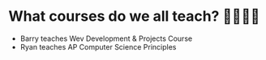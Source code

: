 # What courses do we all teach? 👩‍🏫👨‍🏫

- Barry teaches Wev Development & Projects Course
- Ryan teaches AP Computer Science Principles
